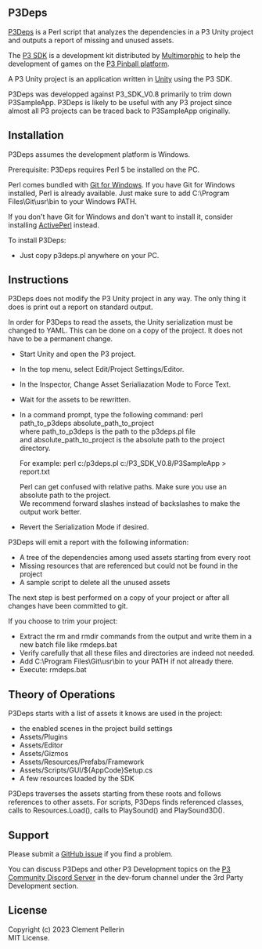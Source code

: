 ## P3Deps

[P3Deps](https://github.com/clempo2/P3Deps) is a Perl script that analyzes the dependencies in a P3 Unity project and outputs a report of missing and unused assets.

The [P3 SDK](https://www.multimorphic.com/support/projects/customer-support/wiki/3rd-Party_Development_Kit) is a development kit distributed by [Multimorphic](https://www.multimorphic.com/) to help the development of games on the [P3 Pinball platform](https://www.multimorphic.com/p3-pinball-platform/).

A P3 Unity project is an application written in [Unity](https://unity.com/) using the P3 SDK.

P3Deps was developped against P3_SDK_V0.8 primarily to trim down P3SampleApp. P3Deps is likely to be useful with any P3 project since almost all P3 projects can be traced back to P3SampleApp originally.

## Installation

P3Deps assumes the development platform is Windows.

Prerequisite: P3Deps requires Perl 5 be installed on the PC.

Perl comes bundled with [Git for Windows](https://git-scm.com/download/win). If you have Git for Windows installed, Perl is already available. Just make sure to add C:\Program Files\Git\usr\bin to your Windows PATH.

If you don't have Git for Windows and don't want to install it, consider installing [ActivePerl](https://www.activestate.com/products/perl/) instead.

To install P3Deps:
- Just copy p3deps.pl anywhere on your PC.

## Instructions

P3Deps does not modify the P3 Unity project in any way. The only thing it does is print out a report on standard output.

In order for P3Deps to read the assets, the Unity serialization must be changed to YAML. This can be done on a copy of the project. It does not have to be a permanent change.

- Start Unity and open the P3 project.
- In the top menu, select Edit/Project Settings/Editor.
- In the Inspector, Change Asset Serialiazation Mode to Force Text.
- Wait for the assets to be rewritten.

- In a command prompt, type the following command:  perl path_to_p3deps absolute_path_to_project  
  where path_to_p3deps is the path to the p3deps.pl file  
  and absolute_path_to_project is the absolute path to the project directory.
  
  For example: perl c:/p3deps.pl c:/P3_SDK_V0.8/P3SampleApp > report.txt

  Perl can get confused with relative paths. Make sure you use an absolute path to the project.  
  We recommend forward slashes instead of backslashes to make the output work better.  
- Revert the Serialization Mode if desired.

P3Deps will emit a report with the following information:
- A tree of the dependencies among used assets starting from every root
- Missing resources that are referenced but could not be found in the project
- A sample script to delete all the unused assets

The next step is best performed on a copy of your project or after all changes have been committed to git.

If you choose to trim your project:
- Extract the rm and rmdir commands from the output and write them in a new batch file like rmdeps.bat
- Verify carefully that all these files and directories are indeed not needed.
- Add C:\Program Files\Git\usr\bin to your PATH if not already there.
- Execute: rmdeps.bat

## Theory of Operations

P3Deps starts with a list of assets it knows are used in the project:
- the enabled scenes in the project build settings
- Assets/Plugins
- Assets/Editor
- Assets/Gizmos
- Assets/Resources/Prefabs/Framework
- Assets/Scripts/GUI/${AppCode}Setup.cs
- A few resources loaded by the SDK

P3Deps traverses the assets starting from these roots and follows references to other assets. For scripts, P3Deps finds referenced classes, calls to Resources.Load(), calls to PlaySound() and PlaySound3D().

## Support

Please submit a [GitHub issue](https://github.com/clempo2/P3Deps/issues) if you find a problem.

You can discuss P3Deps and other P3 Development topics on the [P3 Community Discord Server](https://discord.gg/GuKGcaDkjd) in the dev-forum channel under the 3rd Party Development section.

## License

Copyright (c) 2023 Clement Pellerin  
MIT License.

